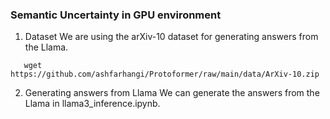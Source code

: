 ### Semantic Uncertainty in GPU environment
1. Dataset
We are using the arXiv-10 dataset for generating answers from the Llama.
 ``` 
    wget https://github.com/ashfarhangi/Protoformer/raw/main/data/ArXiv-10.zip
 ``` 

2. Generating answers from Llama
We can generate the answers from the Llama in llama3_inference.ipynb.
 

